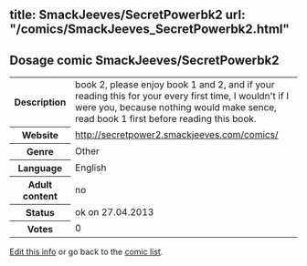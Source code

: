 title: SmackJeeves/SecretPowerbk2
url: "/comics/SmackJeeves_SecretPowerbk2.html"
---
Dosage comic SmackJeeves/SecretPowerbk2
-----------------------------------------

<p id="msg"></p>
<script type="text/javascript">
if (window.location.search === '?edit_info_mail=sent_ok') {
  var elem = document.getElementById("msg");
  elem.innerHTML = 'Edited information sucessfully sent.';
  elem.className = 'ok';
}
</script>
<table class="comicinfo">
<tr>
<th>Description</th><td>book 2, please enjoy book 1 and 2, and if your reading this for your every first time, I wouldn't if I were you, because nothing would make sence, read book 1 first before reading this book.</td>
</tr>
<tr>
<th>Website</th><td><a href="http://secretpower2.smackjeeves.com/comics/">http://secretpower2.smackjeeves.com/comics/</a></td>
</tr>
<tr>
<th>Genre</th><td>Other</td>
</tr>
<tr>
<th>Language</th><td>English</td>
</tr>
<tr>
<th>Adult content</th><td>no</td>
</tr>
<tr>
<th>Status</th><td>ok on 27.04.2013</td>
</tr>
<tr>
<th>Votes</th><td>0</td>
</tr>
</table>

[Edit this info](SmackJeeves_SecretPowerbk2_edit.html) or go back to the [comic list](../comic-index.html).

